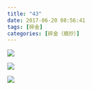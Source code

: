 ```yaml
---
title: "43"
date: 2017-06-20 08:56:41
tags: [碎金]
categories: [碎金（摘抄）]
---
```




![](https://imglf.nosdn.127.net/img/TnB1emMvUDlvNjRmYTJuZW5UQVZLMU9EVEphaEVjVXQvNE55clA3aVU0dVhWeXBQQUorenNBPT0.jpg)

![](https://imglf0.nosdn.127.net/img/TnB1emMvUDlvNjRmYTJuZW5UQVZLd1FWSmRNZGFwMngxajk4VFVDWVVINmtsMCtsQTl4ckRnPT0.jpg)

![](https://imglf.nosdn.127.net/img/TnB1emMvUDlvNjRmYTJuZW5UQVZLLzg3Yjl2c1NicElZUC9YL1J3UDhoM3U4b0ZWYjNLS1pRPT0.jpg)